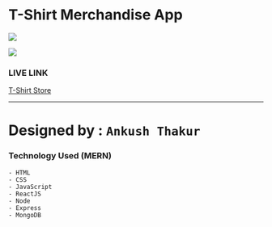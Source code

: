 # T-Shirt Merchandise App

![](https://img.shields.io/badge/T_Shirt%20Merchandise%20Application%20Page-Ankush--Thakur-yellow)

![](https://img.shields.io/badge/ECommerce-React%20App-blue)

### LIVE LINK

[T-Shirt Store](https://clothstore-merchandise-ankushthakur.netlify.app/)

---

# Designed by : `Ankush Thakur`

### Technology Used (MERN)

    - HTML
    - CSS
    - JavaScript
    - ReactJS
    - Node
    - Express
    - MongoDB
